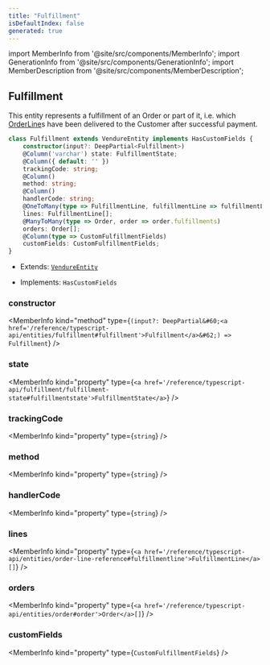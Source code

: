 ```yaml
---
title: "Fulfillment"
isDefaultIndex: false
generated: true
---
```

<!-- This file was generated from the Vendure source. Do not modify. Instead, re-run the "docs:build" script -->
import MemberInfo from '@site/src/components/MemberInfo';
import GenerationInfo from '@site/src/components/GenerationInfo';
import MemberDescription from '@site/src/components/MemberDescription';


## Fulfillment

<GenerationInfo sourceFile="packages/core/src/entity/fulfillment/fulfillment.entity.ts" sourceLine="18" packageName="@vendure/core" />

This entity represents a fulfillment of an Order or part of it, i.e. which <a href='/reference/typescript-api/entities/order-line#orderline'>OrderLine</a>s have been
delivered to the Customer after successful payment.

```ts title="Signature"
class Fulfillment extends VendureEntity implements HasCustomFields {
    constructor(input?: DeepPartial<Fulfillment>)
    @Column('varchar') state: FulfillmentState;
    @Column({ default: '' })
    trackingCode: string;
    @Column()
    method: string;
    @Column()
    handlerCode: string;
    @OneToMany(type => FulfillmentLine, fulfillmentLine => fulfillmentLine.fulfillment)
    lines: FulfillmentLine[];
    @ManyToMany(type => Order, order => order.fulfillments)
    orders: Order[];
    @Column(type => CustomFulfillmentFields)
    customFields: CustomFulfillmentFields;
}
```
* Extends: <code><a href='/reference/typescript-api/entities/vendure-entity#vendureentity'>VendureEntity</a></code>


* Implements: <code>HasCustomFields</code>



<div className="members-wrapper">

### constructor

<MemberInfo kind="method" type={`(input?: DeepPartial&#60;<a href='/reference/typescript-api/entities/fulfillment#fulfillment'>Fulfillment</a>&#62;) => Fulfillment`}   />


### state

<MemberInfo kind="property" type={`<a href='/reference/typescript-api/fulfillment/fulfillment-state#fulfillmentstate'>FulfillmentState</a>`}   />


### trackingCode

<MemberInfo kind="property" type={`string`}   />


### method

<MemberInfo kind="property" type={`string`}   />


### handlerCode

<MemberInfo kind="property" type={`string`}   />


### lines

<MemberInfo kind="property" type={`<a href='/reference/typescript-api/entities/order-line-reference#fulfillmentline'>FulfillmentLine</a>[]`}   />


### orders

<MemberInfo kind="property" type={`<a href='/reference/typescript-api/entities/order#order'>Order</a>[]`}   />


### customFields

<MemberInfo kind="property" type={`CustomFulfillmentFields`}   />




</div>
